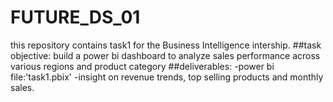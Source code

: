 # FUTURE_DS_01
this repository contains task1 for the Business Intelligence intership.
##task objective:
build a power bi dashboard to analyze sales performance across various regions and product category
##deliverables:
-power bi file:'task1.pbix'
-insight on revenue trends, top selling products and monthly sales.
